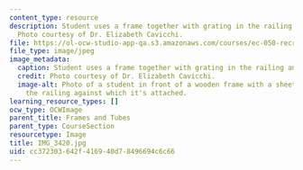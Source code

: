 ```yaml
---
content_type: resource
description: Student uses a frame together with grating in the railing and the window.
  Photo courtesy of Dr. Elizabeth Cavicchi.
file: https://ol-ocw-studio-app-qa.s3.amazonaws.com/courses/ec-050-recreate-experiments-from-history-inform-the-future-from-the-past-galileo-january-iap-2010/cc372303642f416940d78496694c6c66_IMG_3420.jpg
file_type: image/jpeg
image_metadata:
  caption: Student uses a frame together with grating in the railing and the window.
  credit: Photo courtesy of Dr. Elizabeth Cavicchi.
  image-alt: Photo of a student in front of a wooden frame with a sheet of paper silhouetting
    the railing against which it's attached.
learning_resource_types: []
ocw_type: OCWImage
parent_title: Frames and Tubes
parent_type: CourseSection
resourcetype: Image
title: IMG_3420.jpg
uid: cc372303-642f-4169-40d7-8496694c6c66
---
```

